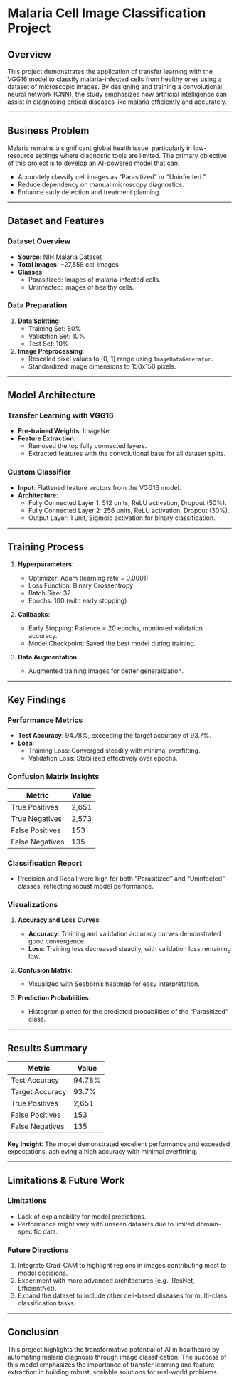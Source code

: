 # **Malaria Cell Image Classification Project**

## **Overview**
This project demonstrates the application of transfer learning with the VGG16 model to classify malaria-infected cells from healthy ones using a dataset of microscopic images. By designing and training a convolutional neural network (CNN), the study emphasizes how artificial intelligence can assist in diagnosing critical diseases like malaria efficiently and accurately.

---

## **Business Problem**
Malaria remains a significant global health issue, particularly in low-resource settings where diagnostic tools are limited. The primary objective of this project is to develop an AI-powered model that can:
- Accurately classify cell images as “Parasitized” or “Uninfected.”
- Reduce dependency on manual microscopy diagnostics.
- Enhance early detection and treatment planning.

---

## **Dataset and Features**

### **Dataset Overview**
- **Source**: NIH Malaria Dataset
- **Total Images**: ~27,558 cell images  
- **Classes**:  
  - Parasitized: Images of malaria-infected cells.  
  - Uninfected: Images of healthy cells.  

### **Data Preparation**
1. **Data Splitting**:
   - Training Set: 80%  
   - Validation Set: 10%  
   - Test Set: 10%  
2. **Image Preprocessing**:
   - Rescaled pixel values to [0, 1] range using `ImageDataGenerator`.  
   - Standardized image dimensions to 150x150 pixels.  

---

## **Model Architecture**

### **Transfer Learning with VGG16**
- **Pre-trained Weights**: ImageNet.  
- **Feature Extraction**:
  - Removed the top fully connected layers.  
  - Extracted features with the convolutional base for all dataset splits.  

### **Custom Classifier**
- **Input**: Flattened feature vectors from the VGG16 model.  
- **Architecture**:
  - Fully Connected Layer 1: 512 units, ReLU activation, Dropout (50%).  
  - Fully Connected Layer 2: 256 units, ReLU activation, Dropout (30%).  
  - Output Layer: 1 unit, Sigmoid activation for binary classification.  

---

## **Training Process**

1. **Hyperparameters**:
   - Optimizer: Adam (learning rate = 0.0001)  
   - Loss Function: Binary Crossentropy  
   - Batch Size: 32  
   - Epochs: 100 (with early stopping)  

2. **Callbacks**:
   - Early Stopping: Patience = 20 epochs, monitored validation accuracy.  
   - Model Checkpoint: Saved the best model during training.  

3. **Data Augmentation**:
   - Augmented training images for better generalization.  

---

## **Key Findings**

### **Performance Metrics**
- **Test Accuracy**: 94.78%, exceeding the target accuracy of 93.7%.  
- **Loss**:
  - Training Loss: Converged steadily with minimal overfitting.  
  - Validation Loss: Stabilized effectively over epochs.  

### **Confusion Matrix Insights**
| **Metric**         | **Value**   |
|---------------------|-------------|
| True Positives      | 2,651       |
| True Negatives      | 2,573       |
| False Positives     | 153         |
| False Negatives     | 135         |

### **Classification Report**
- Precision and Recall were high for both “Parasitized” and “Uninfected” classes, reflecting robust model performance.

### **Visualizations**
1. **Accuracy and Loss Curves**:
   - **Accuracy**: Training and validation accuracy curves demonstrated good convergence.  
   - **Loss**: Training loss decreased steadily, with validation loss remaining low.  

2. **Confusion Matrix**:
   - Visualized with Seaborn’s heatmap for easy interpretation.  

3. **Prediction Probabilities**:
   - Histogram plotted for the predicted probabilities of the “Parasitized” class.  

---

## **Results Summary**

| **Metric**         | **Value**   |
|---------------------|-------------|
| Test Accuracy       | 94.78%      |
| Target Accuracy     | 93.7%       |
| True Positives      | 2,651       |
| False Positives     | 153         |
| False Negatives     | 135         |

**Key Insight**: The model demonstrated excellent performance and exceeded expectations, achieving a high accuracy with minimal overfitting.

---

## **Limitations & Future Work**

### **Limitations**
- Lack of explainability for model predictions.  
- Performance might vary with unseen datasets due to limited domain-specific data.  

### **Future Directions**
1. Integrate Grad-CAM to highlight regions in images contributing most to model decisions.  
2. Experiment with more advanced architectures (e.g., ResNet, EfficientNet).  
3. Expand the dataset to include other cell-based diseases for multi-class classification tasks.  

---

## **Conclusion**
This project highlights the transformative potential of AI in healthcare by automating malaria diagnosis through image classification. The success of this model emphasizes the importance of transfer learning and feature extraction in building robust, scalable solutions for real-world problems.
